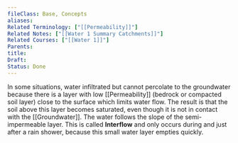 ```yaml
---
fileClass: Base, Concepts
aliases: 
Related Terminology: ["[[Permeability]]"]
Related Notes: ["[[Water 1 Summary Catchments]]"]
Related Courses: ["[[Water 1]]"]
Parents: 
title: 
Draft: 
Status: Done
---
```

In some situations, water infiltrated but cannot percolate to the groundwater because there is a layer with low [[Permeability]] (bedrock or compacted soil layer) close to the surface which limits water flow. The result is that the soil above this layer becomes saturated, even though it is not in contact with the [[Groundwater]]. The water follows the slope of the semi-impermeable layer. This is called **Interflow** and only occurs during and just after a rain shower, because this small water layer empties quickly.